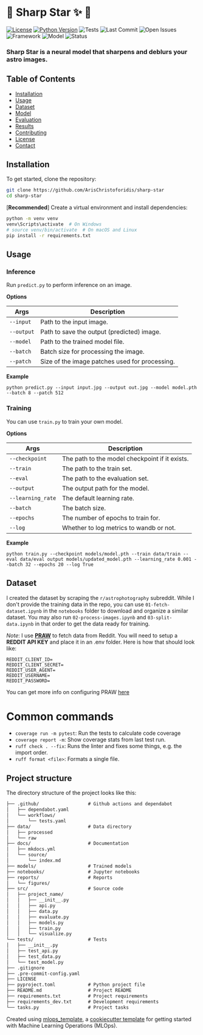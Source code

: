 # 🚧 Sharp Star ✨ 🚧

[![License](https://img.shields.io/badge/License-MIT-blue.svg)](LICENSE)
[![Python Version](https://img.shields.io/badge/Python-%3E=3.10-blue.svg)](https://www.python.org/downloads/)
![Tests](https://github.com/ArisChristoforidis/sharp-star/actions/workflows/tests.yaml/badge.svg?style=social)
![Last Commit](https://img.shields.io/github/last-commit/ArisChristoforidis/sharp-star)
![Open Issues](https://img.shields.io/github/issues/ArisChristoforidis/sharp-star)
![Framework](https://img.shields.io/badge/framework-PyTorch-red)
![Model](https://img.shields.io/badge/model-UNet-blue)
![Status](https://img.shields.io/badge/status-training-informational)

### Sharp Star is a neural model that sharpens and deblurs your astro images.

## Table of Contents

* [Installation](#installation)
* [Usage](#usage)
* [Dataset](#dataset)
* [Model](#model)
* [Evaluation](#evaluation)
* [Results](#results)
* [Contributing](#contributing)
* [License](#license)
* [Contact](#contact)

## Installation

To get started, clone the repository:

```bash
git clone https://github.com/ArisChristoforidis/sharp-star
cd sharp-star
```

[__Recommended__] Create a virtual environment and install dependencies:

```bash
python -m venv venv
venv\Scripts\activate  # On Windows
# source venv/bin/activate  # On macOS and Linux
pip install -r requirements.txt
```

## Usage

### Inference

Run `predict.py` to perform inference on an image.

__Options__


| Args | Description                                     |
|--------------|-------------------------------------------------|
| `--input`    | Path to the input image.                       |
| `--output`   | Path to save the output (predicted) image.      |
| `--model`    | Path to the trained model file.                 |
| `--batch`    | Batch size for processing the image.            |
| `--patch`    | Size of the image patches used for processing. |

__Example__

```
python predict.py --input input.jpg --output out.jpg --model model.pth --batch 8 --patch 512
```

### Training

You can use `train.py` to train your own model.

__Options__

| Args    | Description                                  |
|-----------------|----------------------------------------------|
| `--checkpoint`  | The path to the model checkpoint if it exists. |
| `--train`       | The path to the train set.                   |
| `--eval`        | The path to the evaluation set.              |
| `--output`      | The output path for the model.               |
| `--learning_rate`| The default learning rate.                   |
| `--batch`       | The batch size.                              |
| `--epochs`      | The number of epochs to train for.           |
| `--log`         | Whether to log metrics to wandb or not.      |

__Example__

```
python train.py --checkpoint models/model.pth --train data/train --eval data/eval output models/updated_model.pth --learning_rate 0.001 --batch 32 --epochs 20 --log True
```

## Dataset

I created the dataset by scraping the `r/astrophotography` subreddit. While I don't provide the training data in the repo, you can use `01-fetch-dataset.ipynb` in the `notebooks` folder to download and organize a similar dataset. You may also run `02-process-images.ipynb` and `03-split-data.ipynb` in that order to get the data ready for training.

_Note_: I use [__PRAW__](https://github.com/praw-dev/praw) to fetch data from Reddit. You will need to setup a __REDDIT API KEY__ and place it in an .env folder. Here is how that should look like:

```
REDDIT_CLIENT_ID=
REDDIT_CLIENT_SECRET=
REDDIT_USER_AGENT=
REDDIT_USERNAME=
REDDIT_PASSWORD=
```

You can get more info on configuring PRAW [here](https://praw.readthedocs.io/en/stable/getting_started/authentication.html)
# Common commands

- `coverage run -m pytest`: Run the tests to calculate code coverage
- `coverage report -m`: Show coverage stats from last test run.
- `ruff check . --fix`: Runs the linter and fixes some things, e.g. the import order.
- `ruff format <file>`: Formats a single file.

## Project structure

The directory structure of the project looks like this:
```txt
├── .github/                  # Github actions and dependabot
│   ├── dependabot.yaml
│   └── workflows/
│       └── tests.yaml
├── data/                     # Data directory
│   ├── processed
│   └── raw
├── docs/                     # Documentation
│   ├── mkdocs.yml
│   └── source/
│       └── index.md
├── models/                   # Trained models
├── notebooks/                # Jupyter notebooks
├── reports/                  # Reports
│   └── figures/
├── src/                      # Source code
│   ├── project_name/
│   │   ├── __init__.py
│   │   ├── api.py
│   │   ├── data.py
│   │   ├── evaluate.py
│   │   ├── models.py
│   │   ├── train.py
│   │   └── visualize.py
└── tests/                    # Tests
│   ├── __init__.py
│   ├── test_api.py
│   ├── test_data.py
│   └── test_model.py
├── .gitignore
├── .pre-commit-config.yaml
├── LICENSE
├── pyproject.toml            # Python project file
├── README.md                 # Project README
├── requirements.txt          # Project requirements
├── requirements_dev.txt      # Development requirements
└── tasks.py                  # Project tasks
```


Created using [mlops_template](https://github.com/SkafteNicki/mlops_template),
a [cookiecutter template](https://github.com/cookiecutter/cookiecutter) for getting
started with Machine Learning Operations (MLOps).

